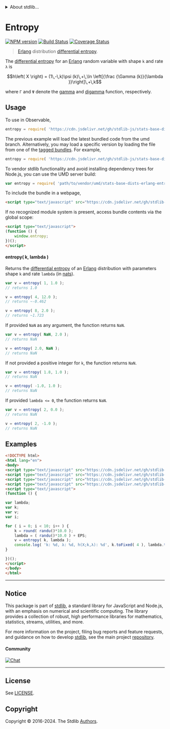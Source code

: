 <!--

@license Apache-2.0

Copyright (c) 2018 The Stdlib Authors.

Licensed under the Apache License, Version 2.0 (the "License");
you may not use this file except in compliance with the License.
You may obtain a copy of the License at

   http://www.apache.org/licenses/LICENSE-2.0

Unless required by applicable law or agreed to in writing, software
distributed under the License is distributed on an "AS IS" BASIS,
WITHOUT WARRANTIES OR CONDITIONS OF ANY KIND, either express or implied.
See the License for the specific language governing permissions and
limitations under the License.

-->


<details>
  <summary>
    About stdlib...
  </summary>
  <p>We believe in a future in which the web is a preferred environment for numerical computation. To help realize this future, we've built stdlib. stdlib is a standard library, with an emphasis on numerical and scientific computation, written in JavaScript (and C) for execution in browsers and in Node.js.</p>
  <p>The library is fully decomposable, being architected in such a way that you can swap out and mix and match APIs and functionality to cater to your exact preferences and use cases.</p>
  <p>When you use stdlib, you can be absolutely certain that you are using the most thorough, rigorous, well-written, studied, documented, tested, measured, and high-quality code out there.</p>
  <p>To join us in bringing numerical computing to the web, get started by checking us out on <a href="https://github.com/stdlib-js/stdlib">GitHub</a>, and please consider <a href="https://opencollective.com/stdlib">financially supporting stdlib</a>. We greatly appreciate your continued support!</p>
</details>

# Entropy

[![NPM version][npm-image]][npm-url] [![Build Status][test-image]][test-url] [![Coverage Status][coverage-image]][coverage-url] <!-- [![dependencies][dependencies-image]][dependencies-url] -->

> [Erlang][erlang-distribution] distribution [differential entropy][entropy].

<!-- Section to include introductory text. Make sure to keep an empty line after the intro `section` element and another before the `/section` close. -->

<section class="intro">

The [differential entropy][entropy] for an [Erlang][erlang-distribution] random variable with shape `k` and rate `λ` is

<!-- <equation class="equation" label="eq:erlang_entropy" align="center" raw="h\left( X \right) = (1\,-\,k)\psi (k)\,+\,\ln \left[{\frac {\Gamma (k)}{\lambda }}\right]\,+\,k" alt="Differential entropy for an Erlang distribution."> -->

```math
h\left( X \right) = (1\,-\,k)\psi (k)\,+\,\ln \left[{\frac {\Gamma (k)}{\lambda }}\right]\,+\,k
```

<!-- <div class="equation" align="center" data-raw-text="h\left( X \right) = (1\,-\,k)\psi (k)\,+\,\ln \left[{\frac {\Gamma (k)}{\lambda }}\right]\,+\,k" data-equation="eq:erlang_entropy">
    <img src="https://cdn.jsdelivr.net/gh/stdlib-js/stdlib@51534079fef45e990850102147e8945fb023d1d0/lib/node_modules/@stdlib/stats/base/dists/erlang/entropy/docs/img/equation_erlang_entropy.svg" alt="Differential entropy for an Erlang distribution.">
    <br>
</div> -->

<!-- </equation> -->

where `Γ` and `Ψ` denote the [gamma][gamma-function] and [digamma][digamma] function, respectively.

</section>

<!-- /.intro -->

<!-- Package usage documentation. -->



<section class="usage">

## Usage

To use in Observable,

```javascript
entropy = require( 'https://cdn.jsdelivr.net/gh/stdlib-js/stats-base-dists-erlang-entropy@umd/browser.js' )
```
The previous example will load the latest bundled code from the umd branch. Alternatively, you may load a specific version by loading the file from one of the [tagged bundles](https://github.com/stdlib-js/stats-base-dists-erlang-entropy/tags). For example,

```javascript
entropy = require( 'https://cdn.jsdelivr.net/gh/stdlib-js/stats-base-dists-erlang-entropy@v0.2.1-umd/browser.js' )
```

To vendor stdlib functionality and avoid installing dependency trees for Node.js, you can use the UMD server build:

```javascript
var entropy = require( 'path/to/vendor/umd/stats-base-dists-erlang-entropy/index.js' )
```

To include the bundle in a webpage,

```html
<script type="text/javascript" src="https://cdn.jsdelivr.net/gh/stdlib-js/stats-base-dists-erlang-entropy@umd/browser.js"></script>
```

If no recognized module system is present, access bundle contents via the global scope:

```html
<script type="text/javascript">
(function () {
    window.entropy;
})();
</script>
```

#### entropy( k, lambda )

Returns the [differential entropy][entropy] of an [Erlang][erlang-distribution] distribution with parameters shape `k` and rate `lambda` (in [nats][nats]).

```javascript
var v = entropy( 1, 1.0 );
// returns 1.0

v = entropy( 4, 12.0 );
// returns ~-0.462

v = entropy( 8, 2.0 );
// returns ~1.723
```

If provided `NaN` as any argument, the function returns `NaN`.

```javascript
var v = entropy( NaN, 2.0 );
// returns NaN

v = entropy( 2.0, NaN );
// returns NaN
```

If not provided a positive integer for `k`, the function returns `NaN`.

```javascript
var v = entropy( 1.8, 1.0 );
// returns NaN

v = entropy( -1.0, 1.0 );
// returns NaN
```

If provided `lambda <= 0`, the function returns `NaN`.

```javascript
var v = entropy( 2, 0.0 );
// returns NaN

v = entropy( 2, -1.0 );
// returns NaN
```

</section>

<!-- /.usage -->

<!-- Package usage notes. Make sure to keep an empty line after the `section` element and another before the `/section` close. -->

<section class="notes">

</section>

<!-- /.notes -->

<!-- Package usage examples. -->

<section class="examples">

## Examples

<!-- eslint no-undef: "error" -->

```html
<!DOCTYPE html>
<html lang="en">
<body>
<script type="text/javascript" src="https://cdn.jsdelivr.net/gh/stdlib-js/random-base-randu@umd/browser.js"></script>
<script type="text/javascript" src="https://cdn.jsdelivr.net/gh/stdlib-js/math-base-special-round@umd/browser.js"></script>
<script type="text/javascript" src="https://cdn.jsdelivr.net/gh/stdlib-js/constants-float64-eps@umd/browser.js"></script>
<script type="text/javascript" src="https://cdn.jsdelivr.net/gh/stdlib-js/stats-base-dists-erlang-entropy@umd/browser.js"></script>
<script type="text/javascript">
(function () {

var lambda;
var k;
var v;
var i;

for ( i = 0; i < 10; i++ ) {
    k = round( randu()*10.0 );
    lambda = ( randu()*10.0 ) + EPS;
    v = entropy( k, lambda );
    console.log( 'k: %d, λ: %d, h(X;k,λ): %d', k.toFixed( 4 ), lambda.toFixed( 4 ), v.toFixed( 4 ) );
}

})();
</script>
</body>
</html>
```

</section>

<!-- /.examples -->

<!-- Section to include cited references. If references are included, add a horizontal rule *before* the section. Make sure to keep an empty line after the `section` element and another before the `/section` close. -->

<section class="references">

</section>

<!-- /.references -->

<!-- Section for related `stdlib` packages. Do not manually edit this section, as it is automatically populated. -->

<section class="related">

</section>

<!-- /.related -->

<!-- Section for all links. Make sure to keep an empty line after the `section` element and another before the `/section` close. -->


<section class="main-repo" >

* * *

## Notice

This package is part of [stdlib][stdlib], a standard library for JavaScript and Node.js, with an emphasis on numerical and scientific computing. The library provides a collection of robust, high performance libraries for mathematics, statistics, streams, utilities, and more.

For more information on the project, filing bug reports and feature requests, and guidance on how to develop [stdlib][stdlib], see the main project [repository][stdlib].

#### Community

[![Chat][chat-image]][chat-url]

---

## License

See [LICENSE][stdlib-license].


## Copyright

Copyright &copy; 2016-2024. The Stdlib [Authors][stdlib-authors].

</section>

<!-- /.stdlib -->

<!-- Section for all links. Make sure to keep an empty line after the `section` element and another before the `/section` close. -->

<section class="links">

[npm-image]: http://img.shields.io/npm/v/@stdlib/stats-base-dists-erlang-entropy.svg
[npm-url]: https://npmjs.org/package/@stdlib/stats-base-dists-erlang-entropy

[test-image]: https://github.com/stdlib-js/stats-base-dists-erlang-entropy/actions/workflows/test.yml/badge.svg?branch=v0.2.1
[test-url]: https://github.com/stdlib-js/stats-base-dists-erlang-entropy/actions/workflows/test.yml?query=branch:v0.2.1

[coverage-image]: https://img.shields.io/codecov/c/github/stdlib-js/stats-base-dists-erlang-entropy/main.svg
[coverage-url]: https://codecov.io/github/stdlib-js/stats-base-dists-erlang-entropy?branch=main

<!--

[dependencies-image]: https://img.shields.io/david/stdlib-js/stats-base-dists-erlang-entropy.svg
[dependencies-url]: https://david-dm.org/stdlib-js/stats-base-dists-erlang-entropy/main

-->

[chat-image]: https://img.shields.io/gitter/room/stdlib-js/stdlib.svg
[chat-url]: https://app.gitter.im/#/room/#stdlib-js_stdlib:gitter.im

[stdlib]: https://github.com/stdlib-js/stdlib

[stdlib-authors]: https://github.com/stdlib-js/stdlib/graphs/contributors

[umd]: https://github.com/umdjs/umd
[es-module]: https://developer.mozilla.org/en-US/docs/Web/JavaScript/Guide/Modules

[deno-url]: https://github.com/stdlib-js/stats-base-dists-erlang-entropy/tree/deno
[deno-readme]: https://github.com/stdlib-js/stats-base-dists-erlang-entropy/blob/deno/README.md
[umd-url]: https://github.com/stdlib-js/stats-base-dists-erlang-entropy/tree/umd
[umd-readme]: https://github.com/stdlib-js/stats-base-dists-erlang-entropy/blob/umd/README.md
[esm-url]: https://github.com/stdlib-js/stats-base-dists-erlang-entropy/tree/esm
[esm-readme]: https://github.com/stdlib-js/stats-base-dists-erlang-entropy/blob/esm/README.md
[branches-url]: https://github.com/stdlib-js/stats-base-dists-erlang-entropy/blob/main/branches.md

[stdlib-license]: https://raw.githubusercontent.com/stdlib-js/stats-base-dists-erlang-entropy/main/LICENSE

[erlang-distribution]: https://en.wikipedia.org/wiki/Erlang_distribution

[entropy]: https://en.wikipedia.org/wiki/Entropy_%28information_theory%29

[nats]: https://en.wikipedia.org/wiki/Nat_%28unit%29

[gamma-function]: https://en.wikipedia.org/wiki/Gamma_function

[digamma]: https://en.wikipedia.org/wiki/Digamma_function

</section>

<!-- /.links -->
